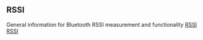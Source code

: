## RSSI

General information for Bluetooth RSSI measurement and functionality
[RSSI](https://www.mokoblue.com/measures-of-bluetooth-rssi/)
[RSSI](https://www.bluetooth.com/blog/proximity-and-rssi/)
